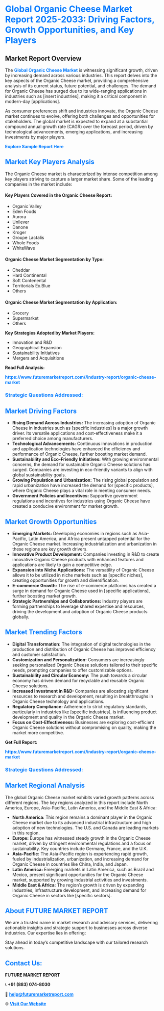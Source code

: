 <h1 style="color: #007BFF;">Global Organic Cheese Market Report 2025-2033: Driving Factors, Growth Opportunities, and Key Players</h1>

<section id="overview">
<h2>Market Report Overview</h2>
<p>The <a href="https://www.futuremarketreport.com//industry-report/organic-cheese-market" style="color: #007BFF; text-decoration: none;"><strong>Global Organic Cheese Market</strong></a> is witnessing significant growth, driven by increasing demand across various industries. This report delves into the key aspects of the Organic Cheese market, providing a comprehensive analysis of its current status, future potential, and challenges. The demand for Organic Cheese has surged due to its wide-ranging applications in industries such as [insert industries], making it a critical component in modern-day [applications].</p>
<p>As consumer preferences shift and industries innovate, the Organic Cheese market continues to evolve, offering both challenges and opportunities for stakeholders. The global market is expected to expand at a substantial compound annual growth rate (CAGR) over the forecast period, driven by technological advancements, emerging applications, and increasing investments by major players.</p>
</section>

<section id="overview">
<p><a href="https://www.futuremarketreport.com//request-sample/reportId=52533" style="color: #007BFF; text-decoration: none;"><strong>Explore Sample Report Here</strong></a></p>
</section>

<section id="key-players">
<h2 style="color: #007BFF;">Market Key Players Analysis</h2>
<p>The Organic Cheese market is characterized by intense competition among key players striving to capture a larger market share. Some of the leading companies in the market include:</p>
<h4>Key Players Covered in the Organic Cheese Report:</h4>
<ul><li>Organic Valley</li><li>Eden Foods</li><li>Aurora</li><li>Unilever</li><li>Danone</li><li>Kroger</li><li>Groupe Lactalis</li><li>Whole Foods</li><li>WhiteWave</li></ul>
<h4>Organic Cheese Market Segmentation by Type:</h4>
<ul><li>Cheddar</li><li>Hard Continental</li><li>Soft Contenental</li><li>Territorials Ex.Blue</li><li>Others</li></ul>

<h4>Organic Cheese Market Segmentation by Application:</h4>
<ul><li>Grocery</li><li>Supermarket</li><li>Others</li></ul>
<p><strong>Key Strategies Adopted by Market Players:</strong></p>
<ul>
<li>Innovation and R&D</li>
<li>Geographical Expansion</li>
<li>Sustainability Initiatives</li>
<li>Mergers and Acquisitions</li>
</ul>
</section>

<section>
<p><strong>Read Full Analysis: </strong></p><a href="https://www.futuremarketreport.com//industry-report/organic-cheese-market" style="color: #007BFF; text-decoration: none;"><strong>https://www.futuremarketreport.com//industry-report/organic-cheese-market</strong></a>
<h3 style="color: #007BFF;">Strategic Questions Addressed:</h3>
</section>

<section id="driving-factors">
<h2 style="color: #007BFF;">Market Driving Factors</h2>
<ul>
<li><strong>Rising Demand Across Industries:</strong> The increasing adoption of Organic Cheese in industries such as [specific industries] is a major growth driver. Its versatile applications and cost-effectiveness make it a preferred choice among manufacturers.</li>
<li><strong>Technological Advancements:</strong> Continuous innovations in production and application technologies have enhanced the efficiency and performance of Organic Cheese, further boosting market demand.</li>
<li><strong>Sustainability and Eco-Friendly Initiatives:</strong> With growing environmental concerns, the demand for sustainable Organic Cheese solutions has surged. Companies are investing in eco-friendly variants to align with global sustainability goals.</li>
<li><strong>Growing Population and Urbanization:</strong> The rising global population and rapid urbanization have increased the demand for [specific products], where Organic Cheese plays a vital role in meeting consumer needs.</li>
<li><strong>Government Policies and Incentives:</strong> Supportive government regulations and incentives for industries using Organic Cheese have created a conducive environment for market growth.</li>
</ul>
</section>

<section id="growth-opportunities">
<h2 style="color: #007BFF;">Market Growth Opportunities</h2>
<ul>
<li><strong>Emerging Markets:</strong> Developing economies in regions such as Asia-Pacific, Latin America, and Africa present untapped potential for the Organic Cheese market. Increasing industrialization and urbanization in these regions are key growth drivers.</li>
<li><strong>Innovative Product Development:</strong> Companies investing in R&D to create innovative Organic Cheese products with enhanced features and applications are likely to gain a competitive edge.</li>
<li><strong>Expansion into Niche Applications:</strong> The versatility of Organic Cheese allows it to be utilized in niche markets such as [specific niches], creating opportunities for growth and diversification.</li>
<li><strong>E-commerce Growth:</strong> The rise of e-commerce platforms has created a surge in demand for Organic Cheese used in [specific applications], further boosting market growth.</li>
<li><strong>Strategic Partnerships and Collaborations:</strong> Industry players are forming partnerships to leverage shared expertise and resources, driving the development and adoption of Organic Cheese products globally.</li>
</ul>
</section>

<section id="trending-factors">
<h2 style="color: #007BFF;">Market Trending Factors</h2>
<ul>
<li><strong>Digital Transformation:</strong> The integration of digital technologies in the production and distribution of Organic Cheese has improved efficiency and customer satisfaction.</li>
<li><strong>Customization and Personalization:</strong> Consumers are increasingly seeking personalized Organic Cheese solutions tailored to their specific needs, prompting companies to offer customizable options.</li>
<li><strong>Sustainability and Circular Economy:</strong> The push towards a circular economy has driven demand for recyclable and reusable Organic Cheese solutions.</li>
<li><strong>Increased Investment in R&D:</strong> Companies are allocating significant resources to research and development, resulting in breakthroughs in Organic Cheese technology and applications.</li>
<li><strong>Regulatory Compliance:</strong> Adherence to strict regulatory standards, particularly in industries like [specific industries], is influencing product development and quality in the Organic Cheese market.</li>
<li><strong>Focus on Cost-Effectiveness:</strong> Businesses are exploring cost-efficient Organic Cheese solutions without compromising on quality, making the market more competitive.</li>
</ul>
</section>

<section>
<p><strong>Get Full Report: </strong></p><a href="https://www.futuremarketreport.com//industry-report/organic-cheese-market" style="color: #007BFF; text-decoration: none;"><strong>https://www.futuremarketreport.com//industry-report/organic-cheese-market</strong></a>
<h3 style="color: #007BFF;">Strategic Questions Addressed:</h3>
</section>


<section id="regional-analysis">
<h2 style="color: #007BFF;">Market Regional Analysis</h2>
<p>The global Organic Cheese market exhibits varied growth patterns across different regions. The key regions analyzed in this report include North America, Europe, Asia-Pacific, Latin America, and the Middle East & Africa:</p>
<ul>
<li><strong>North America:</strong> This region remains a dominant player in the Organic Cheese market due to its advanced industrial infrastructure and high adoption of new technologies. The U.S. and Canada are leading markets in this region.</li>
<li><strong>Europe:</strong> Europe has witnessed steady growth in the Organic Cheese market, driven by stringent environmental regulations and a focus on sustainability. Key countries include Germany, France, and the U.K.</li>
<li><strong>Asia-Pacific:</strong> The Asia-Pacific region is experiencing rapid growth, fueled by industrialization, urbanization, and increasing demand for Organic Cheese in countries like China, India, and Japan.</li>
<li><strong>Latin America:</strong> Emerging markets in Latin America, such as Brazil and Mexico, present significant opportunities for the Organic Cheese market, supported by growing industrial activities and investments.</li>
<li><strong>Middle East & Africa:</strong> The region’s growth is driven by expanding industries, infrastructure development, and increasing demand for Organic Cheese in sectors like [specific sectors].</li>
</ul>
</section>

<footer>
<h2 style="color: #007BFF;">About FUTURE MARKET REPORT</h2>
<p>We are a trusted name in market research and advisory services, delivering actionable insights and strategic support to businesses across diverse industries. Our expertise lies in offering:</p>

<p>Stay ahead in today’s competitive landscape with our tailored research solutions.</p>

<h2 style="color: #007BFF;">Contact Us:</h2>
<p><strong>FUTURE MARKET REPORT</strong></p>
<p>📞 <strong>+91 (883) 074-8030</strong></p>
<p>📧 <strong><a href="mailto:help@futuremarketreport.com" style="color: #007BFF;">help@futuremarketreport.com</a></strong></p>
<p>🌐 <strong><a href="https://www.futuremarketreport.com/" style="color: #007BFF;">Visit Our Website</a></strong></p>
</footer>